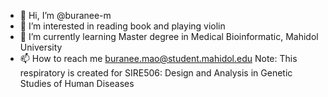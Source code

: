 - 👋 Hi, I’m @buranee-m
- 👀 I’m interested in reading book and playing violin
- 🌱 I’m currently learning Master degree in Medical Bioinformatic, Mahidol University
- 📫 How to reach me buranee.mao@student.mahidol.edu
Note: This respiratory is created for SIRE506: Design and Analysis in Genetic Studies of Human Diseases
<!---
buranee-m/buranee-m is a ✨ special ✨ repository because its `README.md` (this file) appears on your GitHub profile.
You can click the Preview link to take a look at your changes.
--->

